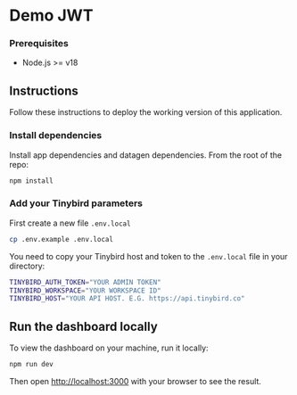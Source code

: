 # Demo JWT

### Prerequisites

- Node.js >= v18

## Instructions

Follow these instructions to deploy the working version of this application.

### Install dependencies

Install app dependencies and datagen dependencies. From the root of the repo:

```bash
npm install
```

### Add your Tinybird parameters

First create a new file `.env.local`
```bash
cp .env.example .env.local
```

You need to copy your Tinybird host and token to the `.env.local` file in your directory:

```bash
TINYBIRD_AUTH_TOKEN="YOUR ADMIN TOKEN"
TINYBIRD_WORKSPACE="YOUR WORKSPACE ID"
TINYBIRD_HOST="YOUR API HOST. E.G. https://api.tinybird.co"
```

## Run the dashboard locally

To view the dashboard on your machine, run it locally:

```bash
npm run dev
```

Then open [http://localhost:3000](http://localhost:3000) with your browser to see the result.
